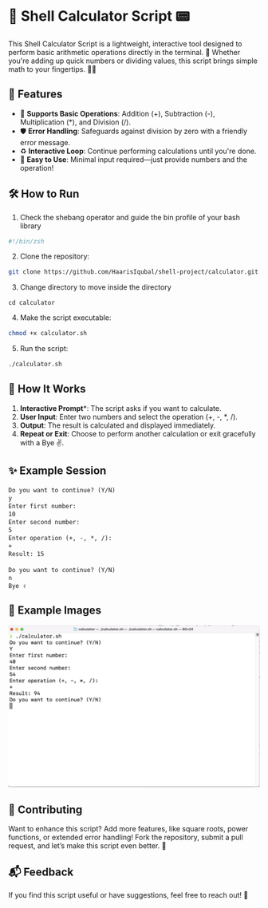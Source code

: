 # 🧮 Shell Calculator Script 📟

This Shell Calculator Script is a lightweight, interactive tool designed to perform basic arithmetic operations directly in the terminal. 🚀 Whether you're adding up quick numbers or dividing values, this script brings simple math to your fingertips. 🐚✨

## 🌟 Features

- 🔢 **Supports Basic Operations**: Addition (+), Subtraction (-), Multiplication (*), and Division (/).
- 🛡️ **Error Handling**: Safeguards against division by zero with a friendly error message.
- ♻️ **Interactive Loop**: Continue performing calculations until you're done.
- 🚀 **Easy to Use**: Minimal input required—just provide numbers and the operation!

## 🛠️ How to Run

1. Check the shebang operator and guide the bin profile of your bash library

```bash
#!/bin/zsh
```

2. Clone the repository:

```bash
git clone https://github.com/HaarisIqubal/shell-project/calculator.git  

```
3. Change directory to move inside the directory
```
cd calculator
```

4. Make the script executable:

```bash
chmod +x calculator.sh
```

5. Run the script:
```bash
./calculator.sh
```

## 📜 How It Works

1. **Interactive Prompt***: The script asks if you want to calculate.
2. **User Input**: Enter two numbers and select the operation (+, -, *, /).
3. **Output**: The result is calculated and displayed immediately.
4. **Repeat or Exit**: Choose to perform another calculation or exit gracefully with a Bye ✌️.


## ✨ Example Session

```
Do you want to continue? (Y/N)  
y  
Enter first number:  
10  
Enter second number:  
5  
Enter operation (+, -, *, /):  
+  
Result: 15  

Do you want to continue? (Y/N)  
n  
Bye ✌️
```

## 📸 Example Images

![Example Screen short of Calculator Script](https://github.com/HaarisIqubal/shell-project/blob/main/calculator/screenshots/example.jpeg)

## 🤝 Contributing

Want to enhance this script? Add more features, like square roots, power functions, or extended error handling! Fork the repository, submit a pull request, and let’s make this script even better. 🎉

## 📬 Feedback

If you find this script useful or have suggestions, feel free to reach out! 💌
